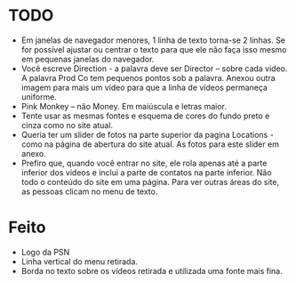 # TODO

- Em janelas de navegador menores, 1 linha de texto torna-se 2 linhas. Se for possível ajustar ou centrar o texto para que ele não faça isso mesmo em pequenas janelas do navegador.
- Você escreve Direction - a palavra deve ser Director – sobre cada video. A palavra Prod Co tem pequenos pontos sob a palavra. Anexou outra imagem para mais um vídeo para que a linha de vídeos permaneça uniforme.
- Pink Monkey – não Money. Em maiúscula e letras maior.
- Tente usar as mesmas fontes e esquema de cores do fundo preto e cinza como no site atual.
- Queria ter um slider de fotos na parte superior da pagina Locations - como na página de abertura do site atual. As fotos para este slider em anexo.
- Prefiro que, quando você entrar no site, ele rola apenas até a parte inferior dos vídeos e inclui a parte de contatos na parte inferior. Não todo o conteúdo do site em uma página. Para ver outras áreas do site, as pessoas clicam no menu de texto.

# Feito

- Logo da PSN
- Linha vertical do menu retirada.
- Borda no texto sobre os vídeos retirada e utilizada uma fonte mais fina.
